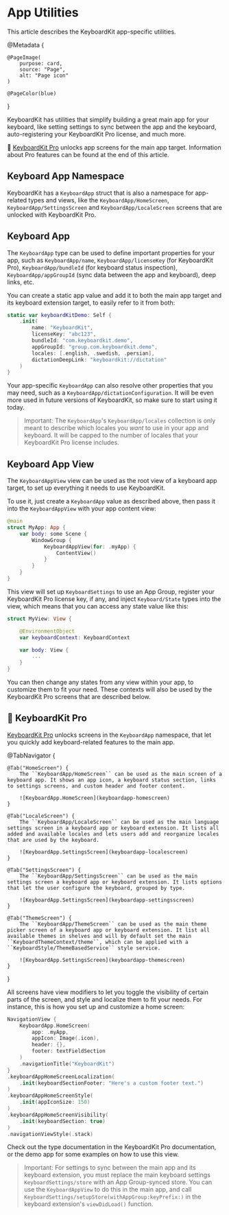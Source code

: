 # App Utilities

This article describes the KeyboardKit app-specific utilities.

@Metadata {

    @PageImage(
        purpose: card,
        source: "Page",
        alt: "Page icon"
    )

    @PageColor(blue)
}

KeyboardKit has utilities that simplify building a great main app for your keyboard, like setting settings to sync between the app and the keyboard, auto-registering your KeyboardKit Pro license, and much more.   

👑 [KeyboardKit Pro][Pro] unlocks app screens for the main app target. Information about Pro features can be found at the end of this article.



## Keyboard App Namespace

KeyboardKit has a ``KeyboardApp`` struct that is also a namespace for app-related types and views, like the ``KeyboardApp/HomeScreen``, ``KeyboardApp/SettingsScreen`` and ``KeyboardApp/LocaleScreen`` screens that are unlocked with KeyboardKit Pro.



## Keyboard App

The ``KeyboardApp`` type can be used to define important properties for your app, such as ``KeyboardApp/name``, ``KeyboardApp/licenseKey`` (for KeyboardKit Pro), ``KeyboardApp/bundleId`` (for keyboard status inspection), ``KeyboardApp/appGroupId`` (sync data between the app and keyboard), deep links, etc.

You can create a static app value and add it to both the main app target and its keyboard extension target, to easily refer to it from both:

```swift
static var keyboardKitDemo: Self {
    .init(
        name: "KeyboardKit",
        licenseKey: "abc123",
        bundleId: "com.keyboardkit.demo",
        appGroupId: "group.com.keyboardkit.demo",
        locales: [.english, .swedish, .persian],
        dictationDeepLink: "keyboardkit://dictation"
    )
}
```

Your app-specific ``KeyboardApp`` can also resolve other properties that you may need, such as a ``KeyboardApp/dictationConfiguration``. It will be even more used in future versions of KeyboardKit, so make sure to start using it today.

> Important: The ``KeyboardApp``'s ``KeyboardApp/locales`` collection is only meant to describe which locales you *want* to use in your app and keyboard. It will be capped to the number of locales that your KeyboardKit Pro license includes.


## Keyboard App View

The ``KeyboardAppView`` view can be used as the root view of a keyboard app target, to set up everything it needs to use KeyboardKit.

To use it, just create a ``KeyboardApp`` value as described above, then pass it into the ``KeyboardAppView`` with your app content view:

```swift
@main
struct MyApp: App {
    var body: some Scene {
        WindowGroup {
            KeyboardAppView(for: .myApp) {
                ContentView()
            }
        }
    }
}
```

This view will set up ``KeyboardSettings`` to use an App Group, register your KeyboardKit Pro license key, if any, and inject ``Keyboard/State`` types into the view, which means that you can access any state value like this:

```swift
struct MyView: View {

    @EnvironmentObject
    var keyboardContext: KeyboardContext

    var body: View {
        ...
    }
}
```

You can then change any states from any view within your app, to customize them to fit your need. These contexts will also be used by the KeyboardKit Pro screens that are described below.



## 👑 KeyboardKit Pro

[KeyboardKit Pro][Pro] unlocks screens in the ``KeyboardApp`` namespace, that let you quickly add keyboard-related features to the main app.

[Pro]: https://github.com/KeyboardKit/KeyboardKitPro

@TabNavigator {
    
    @Tab("HomeScreen") {
        The ``KeyboardApp/HomeScreen`` can be used as the main screen of a keyboard app. It shows an app icon, a keyboard status section, links to settings screens, and custom header and footer content.
    
        ![KeyboardApp.HomeScreen](keyboardapp-homescreen)
    }
    
    @Tab("LocaleScreen") {
        The ``KeyboardApp/LocaleScreen`` can be used as the main language settings screen in a keyboard app or keyboard extension. It lists all added and available locales and lets users add and reorganize locales that are used by the keyboard.
    
        ![KeyboardApp.SettingsScreen](keyboardapp-localescreen)
    }
    
    @Tab("SettingsScreen") {
        The ``KeyboardApp/SettingsScreen`` can be used as the main settings screen a keyboard app or keyboard extension. It lists options that let the user configure the keyboard, grouped by type.
    
        ![KeyboardApp.SettingsScreen](keyboardapp-settingsscreen)
    }
    
    @Tab("ThemeScreen") {
        The ``KeyboardApp/ThemeScreen`` can be used as the main theme picker screen of a keyboard app or keyboard extension. It list all available themes in shelves and will by default set the main ``KeyboardThemeContext/theme``, which can be applied with a   ``KeyboardStyle/ThemeBasedService`` style service.
    
        ![KeyboardApp.SettingsScreen](keyboardapp-themescreen)
    }
}

All screens have view modifiers to let you toggle the visibility of certain parts of the screen, and style and localize them to fit your needs. For instance, this is how you set up and customize a home screen:

```swift
NavigationView {
    KeyboardApp.HomeScreen(
        app: .myApp,
        appIcon: Image(.icon),
        header: {},
        footer: textFieldSection
    )
    .navigationTitle("KeyboardKit")
}
.keyboardAppHomeScreenLocalization(
    .init(keyboardSectionFooter: "Here's a custom footer text.")
)
.keyboardAppHomeScreenStyle(
    .init(appIconSize: 150)
)
.keyboardAppHomeScreenVisibility(
    .init(keyboardSection: true)
)
.navigationViewStyle(.stack)
```

Check out the type documentation in the KeyboardKit Pro documentation, or the demo app for some examples on how to use this view.

> Important: For settings to sync between the main app and its keyboard extension, you must replace the main keyboard settings ``KeyboardSettings/store`` with an App Group-synced store. You can use the ``KeyboardAppView`` to do this in the main app, and call  ``KeyboardSettings/setupStore(withAppGroup:keyPrefix:)`` in the keyboard extension's `viewDidLoad()` function.
